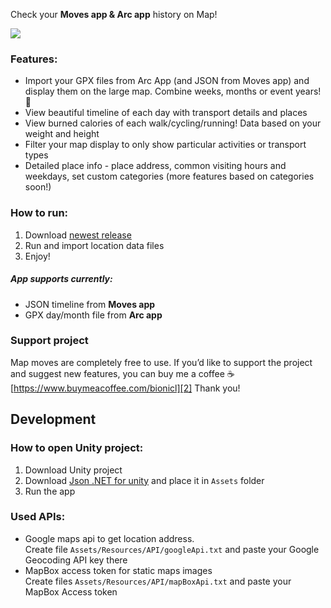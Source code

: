 Check your **Moves app & Arc app** history on Map!

![][image-1]

### Features:
- Import your GPX files from Arc App (and JSON from Moves app) and display them on the large map. Combine weeks, months or event years! 🤯
- View beautiful timeline of each day with transport details and places
- View burned calories of each walk/cycling/running! Data based on your weight and height
- Filter your map display to only show particular activities or transport types
- Detailed place info - place address, common visiting hours and weekdays, set custom categories (more features based on categories soon!)

### How to run:
1. Download [newest release][1]
2. Run and import location data files
3. Enjoy!

##### App supports currently:
- JSON timeline from **Moves app**
- GPX day/month file from **Arc app**
### Support project
Map moves are completely free to use. If you’d like to support the project and suggest new features, you can buy me a coffee ☕️
[https://www.buymeacoffee.com/bionicl][2]
Thank you!

## Development
### How to open Unity project:
1. Download Unity project
2. Download [Json .NET for unity][3] and place it in `Assets` folder
3. Run the app

### Used APIs:
- Google maps api to get location address.  
	Create file `Assets/Resources/API/googleApi.txt` and paste your Google Geocoding API key there
- MapBox access token for static maps images  
	Create files `Assets/Resources/API/mapBoxApi.txt` and paste your MapBox Access token


[1]:	https://github.com/bionicl/MapMoves/releases
[2]:	https://www.buymeacoffee.com/bionicl "buy me a coffee!"
[3]:	https://assetstore.unity.com/packages/tools/input-management/json-net-for-unity-11347

[image-1]:	https://i.imgur.com/UF3jN7i.png